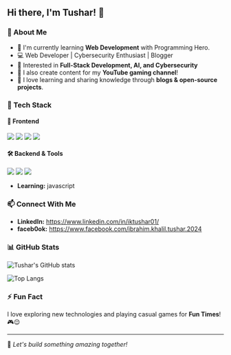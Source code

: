## Hi there, I'm Tushar! 👋  

### 🚀 About Me
- 🌱 I'm currently learning **Web Development** with Programming Hero.  
- 💻 Web Developer | Cybersecurity Enthusiast | Blogger  
- 🎯 Interested in **Full-Stack Development, AI, and Cybersecurity**  
- 🎥 I also create content for my **YouTube gaming channel**!  
- 📖 I love learning and sharing knowledge through **blogs & open-source projects**.

### 🔧 Tech Stack
#### 🚀 Frontend
<p>
  <img src="https://img.shields.io/badge/HTML5-%23E34F26.svg?style=for-the-badge&logo=html5&logoColor=white" />
  <img src="https://img.shields.io/badge/CSS3-%231572B6.svg?style=for-the-badge&logo=css3&logoColor=white" />
  <img src="https://img.shields.io/badge/JavaScript-%23F7DF1E.svg?style=for-the-badge&logo=javascript&logoColor=black" />
  <img src="https://img.shields.io/badge/Webflow-%2300A4E4.svg?style=for-the-badge&logo=webflow&logoColor=white" />
</p>

#### 🛠 Backend & Tools
<p>
  <img src="https://img.shields.io/badge/Git-%23F05032.svg?style=for-the-badge&logo=git&logoColor=white" />
  <img src="https://img.shields.io/badge/GitHub-%23181717.svg?style=for-the-badge&logo=github&logoColor=white" />
  <img src="https://img.shields.io/badge/WordPress-%23117AC9.svg?style=for-the-badge&logo=wordpress&logoColor=white" />
</p>

- **Learning:** javascript

### 📫 Connect With Me
- **LinkedIn:** https://www.linkedin.com/in/iktushar01/
- **faceb0ok:** https://www.facebook.com/ibrahim.khalil.tushar.2024
  

### 📊 GitHub Stats
![Tushar's GitHub stats](https://github-readme-stats.vercel.app/api?username=iktushar01&show_icons=true&theme=radical)  

![Top Langs](https://github-readme-stats.vercel.app/api/top-langs/?username=iktushar01&layout=compact&theme=radical)

### ⚡ Fun Fact
I love exploring new technologies and playing casual games for **Fun Times**! 🎮😌

---
🚀 *Let's build something amazing together!*
